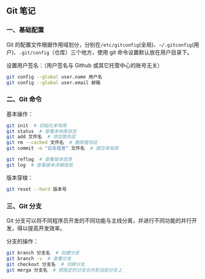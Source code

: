 ## Git 笔记

### 一、基础配置

Git 的配置文件根据作用域划分，分别在`/etc/gitconfig`(全局)、`~/.gitconfig`(用户)、`.git/config`（仓库）三个地方，使用 git 命令设置默认放在用户目录下。

设置用户签名：（用户签名与 Github 或其它托管中心的账号无关）

```bash
git config --global user.name 用户名
git config --global user.email 邮箱
```

### 二、Git 命令

基本操作：

```bash
git init  # 初始化本地库
git status  # 查看本地库状态
git add 文件名  # 添加暂存区
git rm --cached 文件名  # 删除暂存区
git commit -m "日志信息" 文件名  # 提交本地库

git reflog  # 查看版本信息
git log  # 查看版本详细信息
```

版本穿梭：

```bash
git reset --hard 版本号
```

### 三、Git 分支

Git 分支可以将不同程序员开发的不同功能与主线分离，并进行不同功能的并行开发，得以提高开发效率。

分支的操作：

```bash
git branch 分支名  # 创建分支
git branch -v  # 查看分支
git checkout 分支名  # 切换分支
git merga 分支名  # 把指定的分支合并到当前分支上
```
